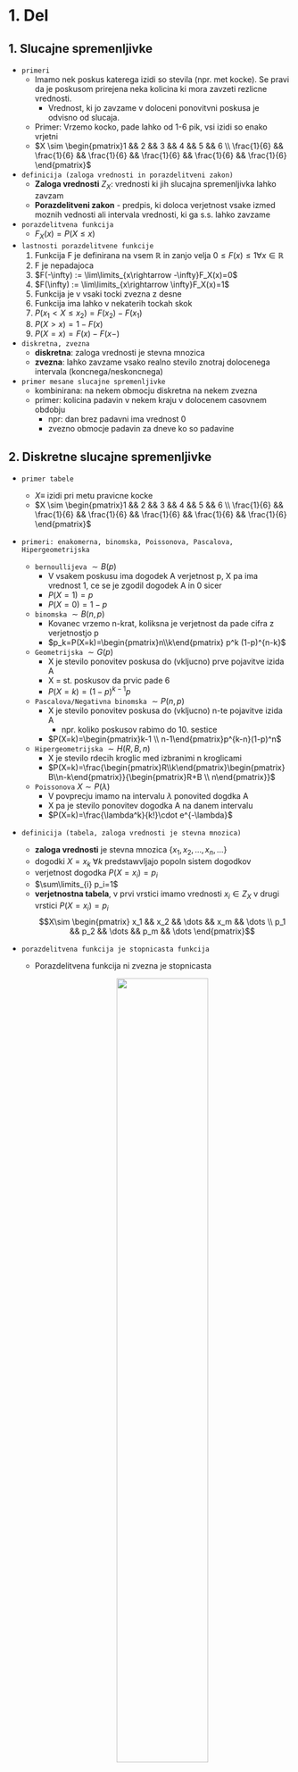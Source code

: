 # 1. Del

## 1. Slucajne spremenljivke

- `primeri`
  - Imamo nek poskus katerega izidi so stevila (npr. met kocke). Se pravi da je poskusom prirejena neka kolicina ki mora zavzeti rezlicne vrednosti.
      -  Vrednost, ki jo zavzame v doloceni ponovitvni poskusa je odvisno od slucaja.
  - Primer: Vrzemo kocko, pade lahko od 1-6 pik, vsi izidi so enako vrjetni
  - $X \sim \begin{pmatrix}1 && 2 && 3 && 4 && 5 && 6 \\ \frac{1}{6} && \frac{1}{6} && \frac{1}{6} && \frac{1}{6} && \frac{1}{6} && \frac{1}{6} \end{pmatrix}$
- `definicija (zaloga vrednosti in porazdelitveni zakon)`
  - __Zaloga vrednosti__ $Z_X$: vrednosti ki jih slucajna spremenljivka lahko zavzam
  - __Porazdelitveni zakon__ - predpis, ki doloca verjetnost vsake izmed
  moznih vednosti ali intervala vrednosti, ki ga s.s. lahko zavzame
- `porazdelitvena funkcija`
  - $F_X(x)=P(X\leq x)$
- `lastnosti porazdelitvene funkcije`
  1. Funkcija F je definirana na vsem $\mathbb{R}$ in zanjo velja $0\leq F(x)\leq 1 \forall x \in \mathbb{R}$
  1. F je nepadajoca
  1. $F(-\infty) := \lim\limits_{x\rightarrow -\infty}F_X(x)=0$
  1. $F(\infty) := \lim\limits_{x\rightarrow \infty}F_X(x)=1$
  1. Funkcija je v vsaki tocki zvezna z desne
  1. Funkcija ima lahko v nekaterih tockah skok
  1. $P(x_1 < X \leq x_2)=F(x_2)-F(x_1)$
  1. $P(X>x)=1-F(x)$
  1. $P(X=x)=F(x)-F(x-)$
- `diskretna, zvezna`
  - **diskretna**: zaloga vrednosti je stevna mnozica
  - **zvezna**: lahko zavzame vsako realno stevilo znotraj dolocenega intervala (koncnega/neskoncnega)
- `primer mesane slucajne spremenljivke`
  - kombinirana: na nekem obmocju diskretna na nekem zvezna
  - primer: kolicina padavin v nekem kraju v dolocenem casovnem obdobju
    - npr: dan brez padavni ima vrednost 0
    - zvezno obmocje padavin za dneve ko so padavine

## 2. Diskretne slucajne spremenljivke

- `primer tabele`
  - $X\equiv$ izidi pri metu pravicne kocke
  - $X \sim \begin{pmatrix}1 && 2 && 3 && 4 && 5 && 6 \\ \frac{1}{6} && \frac{1}{6} && \frac{1}{6} && \frac{1}{6} && \frac{1}{6} && \frac{1}{6} \end{pmatrix}$
- `primeri: enakomerna, binomska, Poissonova, Pascalova, Hipergeometrijska`
  - `bernoullijeva` $\sim B(p)$
    - V vsakem poskusu ima dogodek A verjetnost p, X pa ima vrednost 1, ce se je zgodil dogodek A in 0 sicer
    - $P(X=1)=p$
    - $P(X=0)=1-p$
  - `binomska` $\sim B(n,p)$
    - Kovanec vrzemo n-krat, koliksna je verjetnost da pade cifra z verjetnostjo p
    - $p_k=P(X=k)=\begin{pmatrix}n\\k\end{pmatrix} p^k (1-p)^{n-k}$
  - `Geometrijska` $\sim G(p)$
    - X je stevilo ponovitev poskusa do (vkljucno) prve pojavitve izida A
    - X = st. poskusov da prvic pade 6
    - $P(X=k)=(1-p)^{k-1}p$
  - `Pascalova/Negativna binomska` $\sim P(n,p)$
    - X je stevilo ponovitev poskusa do (vkljucno) n-te pojavitve izida A
      - npr. koliko poskusov rabimo do 10. sestice
    - $P(X=k)=\begin{pmatrix}k-1 \\ n-1\end{pmatrix}p^{k-n}(1-p)^n$
  - `Hipergeometrijska` $\sim H(R,B,n)$
    - X je stevilo rdecih kroglic med izbranimi n kroglicami
    - $P(X=k)=\frac{\begin{pmatrix}R\\k\end{pmatrix}\begin{pmatrix}B\\n-k\end{pmatrix}}{\begin{pmatrix}R+B \\ n\end{pmatrix}}$
  - `Poissonova` $X\sim P(\lambda)$
    - V povprecju imamo na intervalu $\lambda$ ponovited dogdka A
    - X pa je stevilo ponovitev dogodka A na danem intervalu
    - $P(X=k)=\frac{\lambda^k}{k!}\cdot e^{-\lambda}$
- `definicija (tabela, zaloga vrednosti je stevna mnozica)`
  - **zaloga vrednosti** je stevna mnozica {$x_1, x_2, \dots, x_n, \dots$}
  - dogodki $X=x_k$ $\forall k$ predstawvljajo popoln sistem dogodkov
  - verjetnost dogodka $P(X=x_i)=p_i$
  - $\sum\limits_{i} p_i=1$
  - **verjetnostna tabela**, v prvi vrstici imamo vrednosti $x_i\in Z_X$ v drugi vrstici $P(X=x_i)=p_i$
    $$X\sim \begin{pmatrix} x_1 && x_2 && \dots && x_m && \dots \\ p_1 && p_2 && \dots && p_m && \dots \end{pmatrix}$$
- `porazdelitvena funkcija je stopnicasta funkcija`

  - Porazdelitvena funkcija ni zvezna je stopnicasta

      <p align="center"><img src="./images/diskretna-funkcija.png" width="60%"></p>

- `izpeljava netrivialne pricakovane vrednosti ali odklona`
  - **pricakovana vrednost E(X)** diskretne spremenljivke X je posplositev povprecne vrednosti / tezisca
  - $\overline{X}=\frac{x_1k_1+\cdots + x_mk_m}{N}=x_1 f_1+\cdots + x_mf_m=x_1p_1 + \cdots x_mp_m= E(X)$

## 3. Poissonova porazdelitev

- `primer`
    - Neka rokometna ekipa da v __povprecju 30 golov__ na tekmo (tekma traja __60min__).
        - Koliko verjetno ekipa na naslednji tekmi v prvi minuti doseze vsaj en gol?
            - $t = 1\text{min}, \rightarrow \lambda = 0.5$
            - $P(X\geq 1)= 1 - F_X(0)= 1 - \frac{0.5^0\cdot e^{-0.5}}{0!}=1-e^{0.5}$
        - Koliko verjetno ekipa v zadnjih 3min tekme doseze natanko dva gola? 
            - $t=3\text{min}\rightarrow  \lambda=\frac{3}{2}$
            - $P(X=2)= \frac{(\frac{3}{2})^2 \cdot e^{-\frac{3}{2}}}{2!}\approx 0.251$
- `zaloga vrednosti`
  - **stevna** a **neomejena** (teoreticno se lahko zgodi neskoncno mnogo dogodkov na danem intervalu)
- `predpostavke`
  - dogodki morajo biti porazdeljeni po Poissonu
    - dogodki se pojavijo __neodvisno__ od casa, ki je potekel od zadnjega dogodka
    - povprecno stevilo dogodkov ki se pojavijo na nekem intervalu je __konstnatno__ - $\lambda$
- `definicija - verjetnostna funkcija`
  - $p_k=P(X=k)=\lambda^k \frac{e^{-\lambda}}{k!}$
- `povezava z binomsko porazdelitvijo`
  - Poissonova porazdelitev se lahko dobi kot limitni primer binomske porazdelitve (ce gre stevilo poskusov preko vseh mej)
  - Torej Poissonova porazdelitev je aproksimacija binomske porazdelitve ce je n dovolj velik in p dovolj majhen
    - $X\sim B(n,p) \approx P(np)$
  - **Dokaz:**
    - imamo $P(X=k)=\lim\limits_{n\rightarrow \infty}\left(\frac{n!}{k!(n-k)!}p^k (1-p)^{n-k}\right)$
      - Vpeljemo $\lambda =np \rightarrow p = \frac{\lambda}{n}$
        $$P(X=k)=\lim\limits_{n\rightarrow \infty}\left( \frac{n!}{k!(n-k)!}\cdot \frac{\lambda^k}{n^k}\cdot \left(1-\frac{\lambda}{n}\right)^n\cdot \left(1-\frac{\lambda}{n}\right)^{-k}\right)= $$
      - Upostevamo: $\lim\limits_{n\rightarrow \infty} (1-\frac{\lambda}{n})^n=e^{-\lambda}$ ter $\lim\limits_{n\rightarrow \infty} (1-\frac{\lambda}{n})^{-x}=1$
        $$P(X=k)=\lim\limits_{n\rightarrow \infty}\left( \frac{n!}{k!(n-k)!}\cdot \frac{\lambda^k}{n^k}\cdot e^{-\lambda}\right)= $$
      - Konstante premaknemo ven iz limite.
        $$=\frac{\lambda^k}{k!}e^{-\lambda}\lim\limits_{n\rightarrow \infty} \left(\frac{n!}{(n-k)!}\cdot\frac{1}{n^k}\right)=$$
        $$=\frac{\lambda^k}{k!}e^{-\lambda}\lim\limits_{n\rightarrow \infty} \left(\frac{n\cdot (n-1)\cdot (n-2)\cdots (n-k)!}{(n-k)!\cdot n^k}\right)=$$
        $$=\frac{\lambda^k}{k!}e^{-\lambda}\lim\limits_{n\rightarrow \infty} \left(\frac{n(n-1)(n-2)\cdots(n-k+1)}{n^k}\right)=$$
        $$=\frac{\lambda^k}{k!}e^{-\lambda}\lim\limits_{n\rightarrow \infty} \left((\frac{n}{n})(\frac{n-1}{n})\cdots(\frac{n-k+1}{n})\right)=$$
      - Vidimo da v limiti grejo vsi notranji cleni $\rightarrow 1$
        $$=\frac{e^{-\lambda}\lambda^k}{k!}$$
- `razlaga parametra` $\lambda$
  - st. ponovitev dogodka A, ki jih imamo v povprecju na nekem intervalu
- `priackovana vrednost in disperzija`
  - $E(X)=\lambda$
  - $D(X)=\lambda$
    - $D(X)=E((X-E(X))^2)=E(X^2+E^2(X)-2XE(X))=E(X^2)+E^2(X)-2E(X)E(X)=E(X^2)-E^2(X)$
    - Upostevali smo (linearnost in konstante):
    - $E(E^2(X)))=E^2(X)$, **E(konstanta)=konstanta**
    - $E(-2XE(X))=-2E(X)E(X)$ (konstanto premaknemo vn)
- `Poissonov obrazec`
  - $B(n,p)\approx P(np)$
    - dokaz zgoraj 

## 4. Pascalova porazdelitev

- `primeri (npr. geometrijska)`
  - Naj bo X stevilo metov postenega kovanca, ki ga mecemo dokler ne pade cifra in takoj nato grb.
  - $X_1\sim G(\frac{1}{2}) \dots$ pade prva cifra
  - $X_2\sim G(\frac{1}{2}) \dots$ pade prvi grb (po cifri - torej neodvisen)
  - $X = X_1 + X_2$
    - $X\sim P(2,\frac{1}{2})$
- `definicija, verjetnostna funkcija`
  - $X\sim P(n,p)$
  - X je stevilo ponovitev poskuso do (vkljucno) n-te pojavitve izida A
  - $P(X=k)=\begin{pmatrix}k-1\\n-1\end{pmatrix} (1-p)^{k-n}p^n$
- `zaloga vrednosti`
  - $k=n,n+1,n+2,\dots$
- `pricakovana vrednost in disperzija`
  - $E(X)=\frac{n}{p}$
  - $D(X)=\frac{n\cdot(1-p)}{p^2}$
- `izpeljava pricakovane vrednosti za geometrijsko porazdelitev`
  - Ce mecemo kovanec toliko casa, da pade grb in z X oznacimo stevilo potrebnih metov, vkljucno z zadnjim, potem je slucajna spremenljivka X geometrijsko porazdeljena.
  - Izracunajmo pricakovano vrednost
  - $E(X)=\sum\limits_{i=1}^\infty ipq^{i-1}=p\sum\limits_{i=1}^\infty (q^i)'=p \left(\sum\limits_{i=1}^\infty q^i\right)'=p(\frac{1}{1-q})'=\frac{1}{p}$
- `uporaba pri problemu "zbiranja kuponov"`
  - V trgovini lahko kupimo Kraseve cokoladice kraljestvo zivali. Vsaka
  cokoladica ima prilozeno nalepko dolocene zivali. Vseh nalepk je 250,
  posamezna pa stane okoli 0.4. Pricakovana vrednost za takosno zbiranje pride $E(X) = \dfrac{250}{0.4}= 625 > 150$ (knjiga o zivalih).
  - Nauk zgodbe: Bolj se splaca kupiti knjigo o zivalih, kot zbirati slicice, oz. ce se vseeno odlocimo da bomo zbirali slicice, se nam jih proti koncu splaca izmenjati z drugimi.

## 5. Hipergeometrijska porazdelitev

- `zaloga vrednosti`
  - $0,1, 2, \dots$
- `definicija (verjetnostna funkcija)`
  - $X\sim (n; M, N)$
  - X je stevilo rdecih kroglic med izbranimi n kroglicami.
    - V posodi imamo M rdecih in N-M belih kroglic. Iz posode izvlecemo n kroglic.
  - $P(X=k)=\frac{\begin{pmatrix} M \\ k \end{pmatrix} \cdot \begin{pmatrix}N-M\\n-k\end{pmatrix}}{\begin{pmatrix}N \\ n\end{pmatrix}}$
- `omejitve parametrov`
  - $\text{max}(0, n - (N - M))\leq k \leq \text{min}(M,n)$
  - $n\leq N$
- `primer uporabe`
  - Iz vrece, ki ima 4 modre in 5 rdecih potegnemo 3 kroglie.
  - Koliksna je verjetnost da potegnemo 2 modri
    - M=4, N-M=5, n=3
  - $P(X=2)=\frac{\begin{pmatrix} 4 \\ 2 \end{pmatrix} \cdot \begin{pmatrix}5\\1\end{pmatrix}}{\begin{pmatrix}9 \\ 3\end{pmatrix}}=0.357$
- `Standardni odklon in upanje`
  - $E(X)=\frac{nM}{N}$
  - $D(X)=\frac{M(N-M)n(N-n)}{N^2(N-1)}$
- `je vec parametrov boljse ali slabse`
  - Pri hipergeometrijski porazdelivi imamo le dve kategoriji (ima lastnost, nima lastonsti). Ampak lahko bi imeli vec kategorij, in
  posledicno vec informacij. Na splosno je pri merjenju bolje izbrati vecje stevilo parametrov/kategorij, saj na tak nacin pridobimo vec informacij. Parametri dolocajo porazdelitev: nam pokazejo kje je povprecje(pricakovana vrednost), mediana, modus, oblika porazdelitve,..
- `povezava z binomsko`
  - Pri veliki seriji bi lahko vzeli binomsko porazdelitev (prakticno vseeno ali izbiramo vzorec z vracanjem ali brez)
  - Imamo $H(R,B,n)$
    - nastavimo $p=\frac{R}{R+B} \rightarrow B(n,p)$

## 6. Zvezne slucajne spremenljivke

- `primer - slika gostote verjetnosti`
  - Vsaka paleta paketov riza vsebuje 100kg. Slucajna spremenljivka ki steje kolicino prodanih palet riza ima gostoto
  $p_X(x)=\Bigg\{ \begin{matrix}\frac{2x}{3}, && x\in [0,1] \\ -\frac{x}{3}+1, && x\in [1,3] \\ 0, && x\notin [0,3] \end{matrix}$
  <p align="center"><img src="./images/p(x).png" width="80%"></p>

  verjetnost je ploscina pod krivuljo, ki jo doloca $p_x(x)$
- `opisi primerov: enakomerna, normlano, eksponentna (in Gama), Caucheyeva`
  - **enakomerna zvezna** $\sim U[a,b]$
    - vsi poskusi na intervalu [a,b] so enako verjetni
    - $p_X(x)= \Bigg\{ \begin{matrix}  \frac{1}{b-a}, && x\in [a,b] \\ 0, && sicer \end{matrix}$
    - $F_X(x)= \Bigg\{ \begin{matrix}  0, && x\in [-\infty ,a) \\ \frac{x-a}{b-a}, && x\in[a,b] \\ 1, && x\in (b,\infty] \end{matrix}$
  - **eksponentna** $\sim \text{Exp}(\lambda)$
    - cas med dvema zaporednima dogodkoma na Poissonovem interavlu
    - $p_X(x) = \Bigg\{ \begin{matrix} 0 && x\leq 0 \\ \lambda e^{-x\lambda}, && x\geq 0 \end{matrix}$
    - $F_X(x) = \Bigg\{ \begin{matrix} 0, && x\leq 0 \\ 1-e^{-\lambda x}, && x \geq 0 \end{matrix}$
  - **Gamma** $\sim \Gamma(n, \lambda)$
    - cas med n zaporednimi dogodki na Poissonovem interavlu
    - $p_X(x) = \Bigg\{ \begin{matrix} 0, && x \leq 0 \\ \frac{\lambda^n x^{n-1} e^{-\lambda x}}{\Gamma(x)}, && x > 0 \end{matrix}$
    - $\Gamma(x)= (x-1)\Gamma(x-1)$
    - $\Gamma(x)= \int\limits_{0}^{\infty} t^{x-1}e^{-t} dt$
  - **Normalna** $\sim N(\mu,\sigma)$
    - $p(x) = \frac{1}{\sigma \sqrt{2\pi}} e^{-\frac{(x-\mu)^2}{2\sigma^2}}$ , za $x\in \mathbb{R}$
    - $F_X(x)=\phi(\frac{x-\mu}{\sigma})$
- `definicija zvezne z gostoto verjetnosti`
  - Slucajna spremenljivka X je **zvezno porazdeljena** ce obstaja integrabilna funkcija $p_X$ imenovana **gostota verjetnosti**
  - $F(X)=P(X\leq x)=\int\limits_{-\infty}^x p_X(t) dt$, $p_X(x) \geq 0$
  - $p_X(x)$ je integrabilna
  - $p_X: \mathbb{R}\rightarrow [0, \infty)$
  - $\int\limits_{-\infty}^{\infty}p_X(x)dx=1$
- `zveza med gostoto verjetnosti in porazdelitveno funkcijo`
  - $p_X(x) = F_X'(x)$
  - $F_X(x)= \int_{-\infty}^{x} p_X(x)$
- `racunanje verjetnosti na podinetravlu`
  - $P(a < X < b ) = \int\limits_{a}^b p_X(x)dx$
- `izpeljava netrivialne pricakovane vrednosti ali odklona`
  - TODO

## 7. Normalna porazdelitev

- `slika: unimodalna, zvonasta krivulja`
  - N($\mu,\sigma$)
      <p align="center"><img src="./images/normalna-porazdelitev.png" width="80%"></p>
- `povezava z vsoto slucajnih spremenljivk in/ali CLI`
  - Naj bodo $X_1, \dots , X_n$ **neodvisne** in **enako porazdeljene** slucajne spremenljivke s: 
    - $E(X_i)=\mu$, 
    - $D(X_i) = \sigma^2$
  - Potem za dovolj velik n velja $S=X_1+\dots+X_n$
    - $S\sim N(n\cdot \mu, \sqrt{n}\cdot\sigma)$
  - Normalna porazdelitev je najpomembnejsa oz. najpogosteje uporabljena porazdelitev v statistiki,
  saj marsikatera kolicina predstavlja vsoto mnogih drugih in je zato vsaj priblizno n. porazdeljena. Npr. Rezultat izpita, ki je sestavljen iz vecjega stevila kratkih vprasanj, je vsota posameznih vprasanj.
- `zaloga vrednosti, gostota verjetnosti, funkcija napake`
  - $X\sim N(\mu, \sigma)$
  - $Z_X = \mathbb{R}$
  - $$p_X(x)=\frac{1}{\sigma \sqrt{2\pi}} e^{-\frac{(x-\mu)^2}{2\sigma^2}}$$
  - **funkcija napake** $\phi(x)=F_X(x)=\int\limits_{-\infty}^{x} e^{-\frac{y^2}{2}}dy$, je liha, zvezno odvedljiva in strogo narascujoca funkcija
  - posebne vrednosti funkcije napake:
    - $\phi(0) = 0, \phi(\infty) = 0.5, \phi(- \infty) = -0.5$
- `standardizacija in tabela za N(0,1)`
  - Porazdelitev $N(0,1)$ je standardizirana normalna porazdelitev
  - $N(0,1)$
      <p align="center"><img src="./images/zvonasta-krivulja.png" width="80%"></p>

  - Spremenljivko $X \sim N(\mu, \sigma)$ pretvorimo s transformacijo $Z= \dfrac{X - \mu}{\sigma}$ v standardno spremenljivko $Z \sim N(0,1)$
- `kje sta` $\mu$ `in` $\sigma$ `na grafu y=p(x) in pravilo 68-95-99,7`
  - $\mu$ se nahaja na simetrali zvonaste krivulje
  - $\mu + \sigma$ se nahaja za en standardni odklon naprej v pozitivni smeri x osi
    - Priblizno 68% povrsine pod krivuljo spada v en standardni odklon $[\mu-\sigma, \mu+\sigma]$
    - Priblizno 95% povrsine pod krivuljo spada v dva standardna odkloa $[\mu-2\sigma, \mu+2\sigma]$
    - Priblizno 99% povrsine pod krivuljo spada v tri standardne odklone $[\mu-3\sigma, \mu+3\sigma]$
- `vecrazsezna gostota porazdelitve`
  - $p(x) = \sqrt{\dfrac{detA}{(2 \pi)^n}} e^{-\dfrac{1}{2}(x - \mu)^TA(x- \mu)}$
  kjer je matrika A kovariancna matrika.
- `vektorska oblika s kovariancno matriko`
  - primer kovariancne matrike za $(X, Y) \sim N(\mu_x, \mu_y, \sigma_x, \sigma_y, \rho)$
    $$
      \begin{bmatrix}
            \sigma_x^2 & \rho \sigma_x \sigma_y  \\
            \rho \sigma_x \sigma_y & \sigma_y^2  \\
      \end{bmatrix}
    $$
- `Laplaceov tockovni obrazec - Funkcija napake`

  - za p blizu 1/2 in velike n velja $B(n,p)\approx N(np, \sqrt{npq})$
  - Zanima nas koliksna je verjetnost $P_n(k_1,k_2)$, da se v Bernoullijevm zaporedju neodvisnih poskusvo v n zaporednih poskusih
    zgodi dogodek A vsaj $k_1$-krat in manj kot $k_2-krat$
  - Oznacimo $x_k=\frac{k-np}{\sqrt{npq}}$ in $\Delta x_k= x_{k+1}-x_k=\frac{1}{\sqrt{npq}}$
  - Tedaj je ce upostevamo Laplaceov tockovni obrazec
  - $P_n(k_1,k_2)=\sum\limits_{k=k_1}^{k_2-1} P_n(k)=\frac{1}{\sqrt{2\pi}}\sum\limits_{k=k_1}^{k_2-1}e^{-\frac{1}{2}x_k^2}\Delta x_k\approx \frac{1}{\sqrt{2\pi}}\int\limits_{x_{k_1}}^{x_{k_2}}e^{-\frac{1}{2}x^2}dx$
  - `Funkcija napake` je definirana: $\phi(x)=\frac{1}{\sqrt{2\pi}}\int\limits_0^x e^{-\frac{1}{2} t^2}dt$

    - je liha, zvezno odvedljiva in strogo narascujaca funkcija
    - $\phi(0)=0$

      <p align="center"><img src="./images/funkcija-napake.png" width="50%"></p>

## 8. Bernulliljev zakon velikih stevil

    - TODO str 58,59 skripta

<p align="center"><img src="./images/bernoulijev-zakon-velikih-stevil.png" width="90%"></p>

- `uvod`
  - Zakon velikih stevil je osnovni limitni izrek, ki opisuje rezultat izvajanja istega poskusa zelo velikokrat.
  - Po zakonu mora biti srednja vrednost rezultatov blizu pricakovane vrednosti (s stevilom poskusov se samo priblizuje)
  - $\overline{X_n}\rightarrow \mu$, ko gre $n\rightarrow \infty$
- `podroben zapis izreka`
  - Naj bo k frekvenca dogodka A v n neodvisnih ponovitvah danega poskusa, v katerem ima dogodek A verjetnost p.
  - Torej za $\forall \epsilon >0$ velja:
    $$ \lim\limits_{n\rightarrow \infty}P\left(\left| \frac{k}{n}-p\right|\leq \epsilon\right) = 1$$
    k = frekvenca dogodka A v n ponovitvah poskusa
  - zgornja enacba: as the number of trials n goes to infinity, the average of the observations converges to the expected value
- `skica dokaza`
    - uporabimo __Chebyshevo neenakost__
        - $P(|X-\mu|>a)\leq \frac{\text{Var}(X)}{a^2}$
        - ta se dokaze z __Markovo neenakostjo__
            - $P(|X|\geq a) \leq \frac{E(X)}{a}$
                - dokaz: $a I_{|X|\geq a} \leq |X| \rightarrow aE(I_{|X|>a})\leq E(X)$
    - ter dejstvo: $\text{Var}(\overline{X}_ n)= \text{Var}(\frac{1}{n}(X_1+\cdots +X_n))=\frac{\sigma^2 n}{n^2}$
    $$P(|\overline{X}_n-\mu| > \epsilon)\leq \frac{\text{Var}(\overline{X}_n)}{\epsilon^2}=\frac{\sigma^2}{n\epsilon^2}\rightarrow 0$$
- `statisticna in klasicna definicija verjetnosti`
    - [del-0](./teorija0.md/1#4.-popoln-sistem-dogodkov-in-definicije-vrjetnosti) 
- `definicija funkcije napake`
    - [zgoraj](./1#7.-normalna-porazdelitev)
- `uporaba/primer za izracun verjetnosti ali velikost n`
  - Kolikokrat moramo vreci posten kovanec, da bo verjetnost dogodka, da se relativna rekvenca grba razlikuje od 0.5 za manj kot 0.05 vecja od 0.997
  - Iz tabele vidimo $2\phi(x)>0.997$ za x = 3
  - Poiscemo tak n, da bo $\frac{n\epsilon}{\sqrt{npq}}>3$
  - $\frac{0.05\cdot \sqrt{n}}{\sqrt{0.5\cdot 0.5}}>3 \rightarrow \frac{0.0025n}{0.25}>9\rightarrow n =900$
- `dokaz z aproksimacijo prek zveze med binomsko in normalno porazdelitvijo`
  - ker je n naravno stevilo, lahko oba izraza v neenakosti iz zgornje verjetnosti pomnozimo z n, in z
    upostevanjem da je tudi k celo stevilo med 0 in n, dobimo oceno
    $$P\left( -\epsilon \leq \left|\frac{k}{n}-p\right|\leq \epsilon\right)=P(np-n\epsilon \leq k \leq np+n\epsilon)=P_n(k_1)+P_n(k_1+1)+\cdots+P_n(k_2)$$
  - kjer so $k_1 < k_1 +1 < \cdots < k_2$ vsa cela stevila na intervalu $\left[np-n\epsilon, np+n\epsilon\right]$
  - Dobljeno vsoto oznacimo s $P(k_1-1, k_2)$ in jo ocenimoo s funkcjo napake kar nam da
    $$P(k_1-1, k_2)\approx \phi (\frac{k_2-np}{\sqrt{npq}})-\phi(\frac{k_1-1-np}{\sqrt{npq}})\approx 2\phi(\frac{n\epsilon}{\sqrt{npq}})$$
- `Zakaj to smatramo za prvo verzijo CLI?`
    - Pri velikem stevilu ponovitev poskusa, povprecje dobljenih vrednosti konvergira k pricakovani vrednosti.

## 9. Eksponentna porazdelitev

- `primer`
  - Studenti prihajajo v klub porazdeljni priblizno po Poissonu, s povprecno stopnjo 30 studentov na uro.
  - Koliksna je verjetnost, da bo vratar cakal vec kot 3 minute na naslednjega studenta?
    - $P(X>\frac{1}{20})=1-F(\frac{1}{20})=1-(1-e^{-30\cdot \frac{1}{20}})=0.223$
- `definicija - povezava s Poissonovim procesom`
  - $X\sim \text{Exp}(\lambda)$
  - Opisuje cas med dvema zaporednima dogodkoma v Poissonovem procesu
    - tj. proces kjer se dogodki pojavljajo zvezno in neodivisno pri povprecni hitrosti ponavljanja
    - hkrati je tudi analog geom. porazdelitve
- `slika, zaloga vrednosti, gostota verjetnosti`
  - $p(x)=\lambda e^{-\lambda x}$, $x\geq 0$
  - $Z_f = [0, \infty]$
- `porazdelitvena funkcija`
  - $F(X)=\int\limits_0^x \lambda e^{-\lambda t} dt = 1 -e^{-\lambda x}$
- `razlaga parametra λ`
  - Povprecno stevilo dogodka A na danem (casovnem) intervalu
- `pricakovana vrednost in disperzija`
  - $E(X)=\frac{1}{\lambda}$
  - $D(X)=\frac{1}{\lambda^2}$
- `karakterizacija: zvezna slucajna spremenljivka brez spomina`
    - Poissonova porazdelitev: pojavitev dogodka je nedovisna od tega kdaj se pojavi dogodek pred tem
    - $P(X > x + y | X > x) = P(X > y)$
    - npr. zivljenska doba zarnice

## 10. Gama porazdelitev

- `posebni primeri (npr. eksponentna, hi-kvadrat)`
  - Eksponentno porazdelitev lahko se posplosimo: pri Poissonovem procesu merimo cas da se zgodi k zaporednih dogodkov.
  - Naj bosta k,$\lambda > 0$. Tedaj imamo `Gama Porazdelitev` $X\sim \Gamma(k,\lambda)$
    - k  je stevilo dogodkov, za katere cakamo.
    - $\lambda$ paramter raztega, pove nam kako se dogodki casovno odvijajo
    - na sliki $\theta= \frac{1}{\lambda}$, za k = 1 dobimo eksponentno porazdelitev
      <p align="center"><img src="./images/gamma-porazdelitev.png" width="60%"></p>
- `Kako lahko iz eskponentne pridemo do Gama porazdelitve`
  - za parameter pri gama k = 1 ali;
  - Ce $X_i \sim \text{Exp}(\lambda)$
  - potem $\Gamma(k, \lambda)= X_1+X_2+\dots+X_k$
- `slika, zaloga vrednosti, gostota verjetnosti in kako pridemo do zgornjih primerov iz Gama porazdelitve`
  - $p(x)=\Bigg\{\begin{matrix}\frac{\lambda^k}{\Gamma(k)}x^{k-1}+e^{-\lambda x}, && x > 0 \\ 0, && sicer \end{matrix}$
  - $Z_X$ = $\mathbb{R}^+$
- `Gama funkcija (definicija, rekurzija in nekatere vrednosti, tudi za 1/2)`
  - `Funkcijo gama` definiramo z dolocenim integralom
    $$\Gamma (z)=\int\limits_0^\infty t^{z-1} e^{-t}dt$$
  - $\Gamma(1)=1$
  - $\Gamma(\frac{1}{2})=\sqrt{\pi}$
  - `Izrazena rekurzivno` (prek per partes): $\Gamma(x)=(x-1)\Gamma(x-1)$
  - Za naravno stevilo dobimo tako $\Gamma(n)=(n-1)!$
- `Pricakovana vrednost in disperzija`
  - $E(X)=\frac{k}{\lambda}$
  - $D(X)=\frac{k}{\lambda^2}$
- `Uporaba hi-kvadrat porazdelitve`
  - Hi-kvadrat je poseben primer gama porazdeliteve
  - $\chi^2 (n) = \Gamma(\frac{n}{2}, \frac{1}{2})$
  - $\chi^2$ test se uporablja za ugotavljanje razlike kategoricnih spremenljivk (npr. ali je kocka obtezena).
    Uporabljamo jo v dveh primerih:
      - kako dobro se opazovana/izmerjena porazdelitev prilega pricakovani
      - ocenejevanje ali sta nakljucni spremenljivki neodvisni

    Primer (ali je kocka obtezena?):
    60x vrzemo kocko in primerjamo rezultate s pricakovanimi vrednostmi. Ce pride do velikega odstopanja,
    lahko sklepamo, da je kocka nepostena.

    | st. pik         | 1  | 2  | 3  | 4  | 5  | 6  | skupaj |
    |-----------------|----|----|----|----|----|----|--------|
    | opazovana kocka | 14 | 12 | 16 | 8  | 5  | 5  | 60     |
    | teoreticno      | 10 | 10 | 10 | 10 | 10 | 10 | 60     |
    |                 |    |    |    |    |    |    |        |

    Uporabimo formulo $\chi^2(n-1) = \dfrac{(E_1 - O_1)^2}{E_1} + \dots + \dfrac{(E_n - O_n)^2}{E_n}$
    , kjer je $E_i$ pricakovana vrednost posameznega izida, $O_i$ pa st. pojavitev posameznega izida opazovane kocke. Ce ustavimo podatke v formulo, dobimo rezultat 11 (odstopanje 5%). Odstopanje ni zadostno (morali bi vzetoi vecji vzorec), tako da ne moremo sklepati ali je kocka postena ali ne.
- `Dedna lastnost gama porazdelitve, skica dokaza za aditivnost, tj. Γ(k, λ) + Γ(h, λ) = Γ(k + h, λ)`
  - Ce sta $X \sim \Gamma (k_1, \lambda)$ in $Y \sim \Gamma (k_2, \lambda)$  neodvisni slucajni spremenljivki,
    je tudi njuna vsota: $Z= X + Y$ porazdeljena po porazdelitvi $Z \sim \Gamma (k_1 + k_2, \lambda)$
